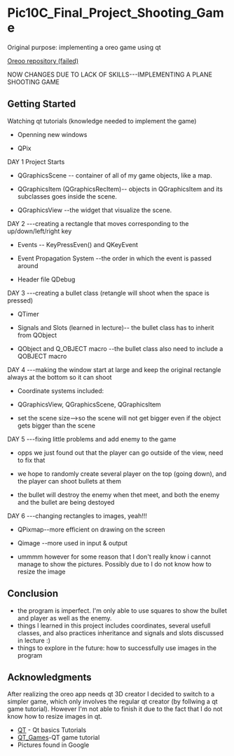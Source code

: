 # Pic10C_Final_Project_Shooting_Game
Original purpose: implementing a oreo game using qt

[Oreoo repository (failed)](https://github.com/QAQJESSICAQAQ/Pic10C_Final-Project/edit/master/README.md) 

NOW CHANGES DUE TO LACK OF SKILLS---IMPLEMENTING A PLANE SHOOTING GAME

## Getting Started

Watching qt tutorials (knowledge needed to implement the game)

* Openning new windows

* QPix



DAY 1 Project Starts

* QGraphicsScene -- container of all of my game objects, like a map. 

* QGraphicsItem (QGraphicsRecItem)-- objects in QGraphicsItem and its subclasses goes inside the scene.

* QGraphicsView --the widget that visualize the scene.



DAY 2 ---creating a rectangle that moves corresponding to the up/down/left/right key

* Events -- KeyPressEven() and QKeyEvent

* Event Propagation System --the order in which the event is passed around

* Header file QDebug


DAY 3 ---creating a bullet class (retangle will shoot when the space is pressed)

* QTimer

* Signals and Slots (learned in lecture)-- the bullet class has to inherit from QObject

* QObject and Q_OBJECT macro --the bullet class also need to include a QOBJECT macro


DAY 4 ---making the window start at large and keep the original rectangle always at the bottom so it can shoot 

* Coordinate systems included:

* QGraphicsView, QGraphicsScene, QGraphicsItem

* set the scene size-->so the scene will not get bigger even if the object gets bigger than the scene
 


DAY 5 ---fixing little problems and add enemy to the game


* opps we just found out that the player can go outside of the view, need to fix that

* we hope to randomly create several player on the top (going down), and the player can shoot bullets at them

* the bullet will destroy the enemy when thet meet, and both the enemy and the bullet are being destoyed
 
DAY 6 ---changing rectangles to images, yeah!!!

* QPixmap--more efficient on drawing on the screen

* Qimage --more used in input & output

* ummmm however for some reason that I don't really know i cannot manage to show the pictures. Possibly due to I do not know how to resize the image



## Conclusion

* the program is imperfect. I'm only able to use squares to show the bullet and player as well as the enemy.
* things I learned in this project includes coordinates, several usefull classes, and also practices inheritance and signals and slots discussed in lecture :)
* things to explore in the future: how to successfully use images in the program


## Acknowledgments

After realizing the oreo app needs qt 3D creator I decided to switch to a simpler game, which only involves the regular qt creator (by follwing a qt game tutorial). 
However I'm not able to finish it due to the fact that I do not know how to resize images in qt. 


* [QT](https://www.youtube.com/watch?v=EkjaiDsiM-Q&list=PLS1QulWo1RIZiBcTr5urECberTITj7gjA) - Qt basics Tutorials
* [QT_Games](https://www.youtube.com/channel/UClzV7jGJREjvCTzfGTrdrkQ)-QT game tutorial
* Pictures found in Google


